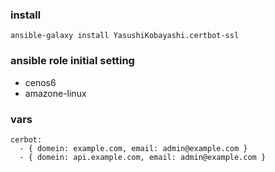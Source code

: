 
### install
`ansible-galaxy install YasushiKobayashi.certbot-ssl`

### ansible role initial setting
- cenos6
- amazone-linux

### vars
```
cerbot:
  - { domein: example.com, email: admin@example.com }
  - { domein: api.example.com, email: admin@example.com }
```
